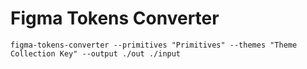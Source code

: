 # Figma Tokens Converter

```shell
figma-tokens-converter --primitives "Primitives" --themes "Theme Collection Key" --output ./out ./input
```
